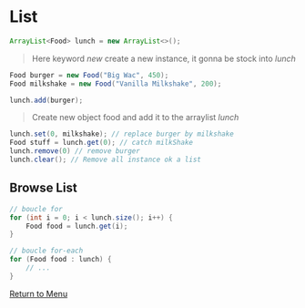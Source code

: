 # List
```java
ArrayList<Food> lunch = new ArrayList<>();
```
 > Here keyword *new* create a new instance, it gonna be stock into *lunch*

 ```java
Food burger = new Food("Big Wac", 450);
Food milkshake = new Food("Vanilla Milkshake", 200);

lunch.add(burger);
 ```
 > Create new object food and add it to the arraylist *lunch*

```java
lunch.set(0, milkshake); // replace burger by milkshake
Food stuff = lunch.get(0); // catch milkShake
lunch.remove(0) // remove burger
lunch.clear(); // Remove all instance ok a list

```


## Browse List
```java
// boucle for
for (int i = 0; i < lunch.size(); i++) {
    Food food = lunch.get(i);
}

// boucle for-each
for (Food food : lunch) {
    // ...
}
```

[Return to Menu](https://github.com/JDucellier/CheatSheet/tree/Java)